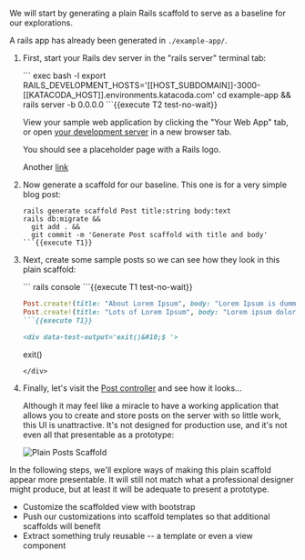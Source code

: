 We will start by generating a plain Rails scaffold to serve as a baseline
for our explorations.

A rails app has already been generated in `./example-app/`.

1. First, start your Rails dev server in the "rails server" terminal tab:
   <div data-test-output="Listening on http://0.0.0.0:3000">
   ```
   exec bash -l
   export RAILS_DEVELOPMENT_HOSTS='[[HOST_SUBDOMAIN]]-3000-[[KATACODA_HOST]].environments.katacoda.com'
   cd example-app &&
     rails server -b 0.0.0.0
   ```{{execute T2 test-no-wait}}
   </div>

   View your sample web application by clicking the "Your Web App" tab, or
   open [your development server][dev-server] in a new browser tab.  

   You should see a placeholder page with a Rails logo.

   Another [link](https://[[HOST_SUBDOMAIN]]-3001-[[KATACODA_HOST]].environments.katacoda.com)

[dev-server]:https://[[HOST_SUBDOMAIN]]-3000-[[KATACODA_HOST]].environments.katacoda.com

2. Now generate a scaffold for our baseline.  This one is for a very simple
   blog post:
   ```
   rails generate scaffold Post title:string body:text
   rails db:migrate &&
     git add . &&
     git commit -m 'Generate Post scaffold with title and body'
   ```{{execute T1}}

3. Next, create some sample posts so we can see how they look in this
   plain scaffold:

   <div data-test-output="3.2.2 :001 >">
   ```
   rails console
   ```{{execute T1 test-no-wait}}
   </div>

   ```ruby
   Post.create!(title: "About Lorem Ipsum", body: "Lorem Ipsum is dummy text of the printing and typesetting industry.")
   Post.create!(title: "Lots of Lorem Ipsum", body: "Lorem ipsum dolor sit amet, consectetur adipiscing elit, sed do eiusmod tempor incididunt ut labore et dolore magna aliqua. Ut enim ad minim veniam, quis nostrud exercitation ullamco laboris nisi ut aliquip ex ea commodo consequat.  Duis aute irure dolor in reprehenderit in voluptate velit esse cillum dolore eu fugiat nulla pariatur. Excepteur sint occaecat cupidatat non proident, sunt in culpa qui officia deserunt mollit anim id est laborum.")
   ```{{execute T1}}

   <div data-test-output='exit()&#10;$ '>
   ```
   exit()
   ```{{execute T1 test-no-wait}}
   </div>

4. Finally, let's visit the [Post controller][posts] and see how it looks...

   Although it may feel like a miracle to have a working application that
   allows you to create and store posts on the server with so little work,
   this UI is unattractive.  It's not designed for production use, and
   it's not even all that presentable as a prototype:

   ![Plain Posts Scaffold](./assets/plain-posts-scaffold.jpg)

[posts]:https://[[HOST_SUBDOMAIN]]-3000-[[KATACODA_HOST]].environments.katacoda.com/posts

In the following steps, we'll explore ways of making this plain scaffold
appear more presentable.  It will still not match what a professional
designer might produce, but at least it will be adequate to present a
prototype.

* Customize the scaffolded view with bootstrap
* Push our customizations into scaffold templates so that additional
  scaffolds will benefit
* Extract something truly reusable -- a template or even a view component

<!--
   and create a Post or two.  (Click
   "New post".)
  # Or maybe create via seeds?  Depending on whether we want them to see the
  # form part or just the list view.
-->
